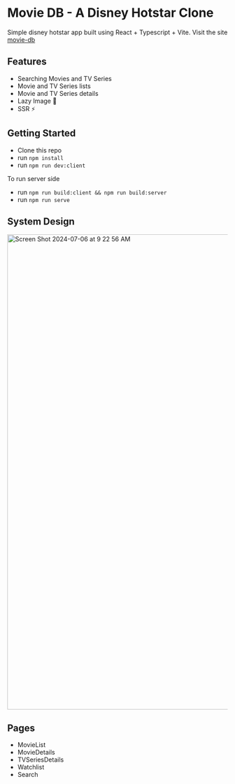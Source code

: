 # Movie DB - A Disney Hotstar Clone

Simple disney hotstar app built using React + Typescript + Vite.
Visit the site [movie-db](https://movie.azhariemuhammad.com)

## Features

- Searching Movies and TV Series
- Movie and TV Series lists
- Movie and TV Series details
- Lazy Image 📸
- SSR ⚡️


## Getting Started

- Clone this repo
- run `npm install`
- run `npm run dev:client`

To run server side

- run `npm run build:client && npm run build:server`
- run `npm run serve`

## System Design


<img width="1087" alt="Screen Shot 2024-07-06 at 9 22 56 AM" src="https://github.com/azhariemuhammad/disney-clone/assets/19600009/405abc60-3b77-4522-80fb-977c860d5e13">

## Pages

- MovieList
- MovieDetails
- TVSeriesDetails
- Watchlist
- Search



